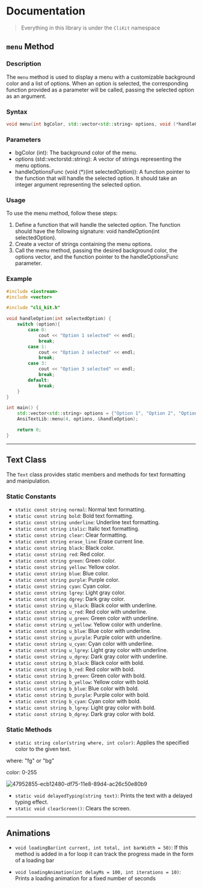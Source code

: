 # Documentation

> Everything in this library is under the `CliKit` namespace

## `menu` Method

### Description
The `menu` method is used to display a menu with a customizable background color and a list of options. When an option is selected, the corresponding function provided as a parameter will be called, passing the selected option as an argument.

### Syntax

```cpp
void menu(int bgColor, std::vector<std::string> options, void (*handleOptionsFunc)(int selectedOption));
```

### Parameters

- bgColor (int): The background color of the menu.
- options (std::vectorstd::string): A vector of strings representing the menu options.
- handleOptionsFunc (void (*)(int selectedOption)): A function pointer to the function that will handle the selected option. It should take an integer argument representing the selected option.

### Usage

To use the menu method, follow these steps:

1. Define a function that will handle the selected option. The function should have the following signature: void handleOption(int selectedOption).
2. Create a vector of strings containing the menu options.
3. Call the menu method, passing the desired background color, the options vector, and the function pointer to the handleOptionsFunc parameter.

### Example

```cpp
#include <iostream>
#include <vector>

#include "cli_kit.h"

void handleOption(int selectedOption) {
    switch (option){
        case 0:
            cout << "Option 1 selected" << endl;
            break;
        case 1:
            cout << "Option 2 selected" << endl;
            break;
        case 3:
            cout << "Option 3 selected" << endl;
            break;
        default:
            break;
    }
}

int main() {
    std::vector<std::string> options = {"Option 1", "Option 2", "Option 3"};
    AnsiTextLib::menu(4, options, &handleOption);

    return 0;
}

```

---

## Text Class

The `Text` class provides static members and methods for text formatting and manipulation.

### Static Constants

- `static const string normal`: Normal text formatting.
- `static const string bold`: Bold text formatting.
- `static const string underline`: Underline text formatting.
- `static const string italic`: Italic text formatting.
- `static const string clear`: Clear formatting.
- `static const string erase_line`: Erase current line.
- `static const string black`: Black color.
- `static const string red`: Red color.
- `static const string green`: Green color.
- `static const string yellow`: Yellow color.
- `static const string blue`: Blue color.
- `static const string purple`: Purple color.
- `static const string cyan`: Cyan color.
- `static const string lgrey`: Light gray color.
- `static const string dgrey`: Dark gray color.
- `static const string u_black`: Black color with underline.
- `static const string u_red`: Red color with underline.
- `static const string u_green`: Green color with underline.
- `static const string u_yellow`: Yellow color with underline.
- `static const string u_blue`: Blue color with underline.
- `static const string u_purple`: Purple color with underline.
- `static const string u_cyan`: Cyan color with underline.
- `static const string u_lgrey`: Light gray color with underline.
- `static const string u_dgrey`: Dark gray color with underline.
- `static const string b_black`: Black color with bold.
- `static const string b_red`: Red color with bold.
- `static const string b_green`: Green color with bold.
- `static const string b_yellow`: Yellow color with bold.
- `static const string b_blue`: Blue color with bold.
- `static const string b_purple`: Purple color with bold.
- `static const string b_cyan`: Cyan color with bold.
- `static const string b_lgrey`: Light gray color with bold.
- `static const string b_dgrey`: Dark gray color with bold.

### Static Methods

- `static string color(string where, int color)`: Applies the specified color to the given text.

where: "fg" or "bg"

color: 0-255

![47952855-ecb12480-df75-11e8-89d4-ac26c50e80b9](https://github.com/DMG-TechLabs/Text-Based-Game/assets/63654361/4885e933-066b-458a-924b-db07df25f975)

- `static void delayedTyping(string text)`: Prints the text with a delayed typing effect.
- `static void clearScreen()`: Clears the screen.

---

## Animations

- `void loadingBar(int current, int total, int barWidth = 50)`: If this method is added in a for loop it can track the progress made in the form of a loading bar

- `void loadingAnimation(int delayMs = 100, int iterations = 10)`: Prints a loading animation for a fixed number of seconds
